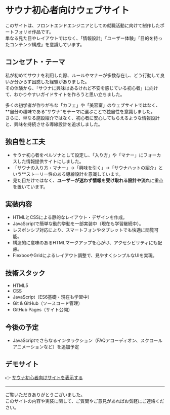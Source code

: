 # サウナ初心者向けウェブサイト

このサイトは、フロントエンドエンジニアとしての就職活動に向けて制作したポートフォリオ作品です。  
単なる見た目やレイアウトではなく、「情報設計」「ユーザー体験」「目的を持ったコンテンツ構成」を意識しています。

## コンセプト・テーマ

私が初めてサウナを利用した際、ルールやマナーが多数存在し、どう行動して良いか分からず困惑した経験がありました。  
その体験から、「サウナに興味はあるけれど不安を感じている初心者」に向けて、わかりやすいガイドサイトを作ろうと思い立ちました。

多くの初学者が作りがちな「カフェ」や「美容室」のウェブサイトではなく、**自分の趣味である“サウナ”をテーマに選ぶことで独自性を意識しました。  
さらに、単なる施設紹介ではなく、初心者に安心してもらえるような情報設計と、興味を持続させる導線設計を追求しました。

## 独自性と工夫

- サウナ初心者をペルソナとして設定し、「入り方」や「マナー」にフォーカスした情報提供サイトにしました。  
- 「サウナの入り方・マナー」→「興味を引く」→「サウナハットの紹介」という**ストーリー性のある導線設計を意識しています。  
- 見た目だけではなく、**ユーザーが迷わず情報を受け取れる設計や流れ**に重点を置いています。

## 実装内容

- HTMLとCSSによる静的なレイアウト・デザインを作成。  
- JavaScriptで簡単な動的挙動を一部実装中（現在も学習継続中）。  
- レスポンシブ対応により、スマートフォンやタブレットでも快適に閲覧可能。  
- 構造的に意味のあるHTMLマークアップを心がけ、アクセシビリティにも配慮。  
- FlexboxやGridによるレイアウト調整で、見やすくシンプルなUIを実現。

## 技術スタック

- HTML5
- CSS  
- JavaScript（ES6基礎・現在も学習中）  
- Git & GitHub（ソースコード管理）  
- GitHub Pages（サイト公開）

## 今後の予定

- JavaScriptでさらなるインタラクション（FAQアコーディオン、スクロールアニメーションなど）を追加予定  

## デモサイト

👉 [サウナ初心者向けサイトを表示する](https://take56789.github.io/portfolio/)

---

ご覧いただきありがとうございました。  
このサイトの内容や実装に関して、ご質問やご意見があればお気軽にご連絡ください。
